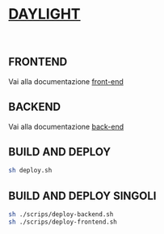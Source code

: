 #  [DAYLIGHT](https://daylight2.netlify.app) 

<a target="_blank" href="https://daylight2.netlify.app"></a>
<br/>

## FRONTEND
Vai alla documentazione [front-end](./front-end)


## BACKEND
Vai alla documentazione [back-end](./back-end)


## BUILD AND DEPLOY
```bash
sh deploy.sh
```


## BUILD AND DEPLOY SINGOLI
```bash
sh ./scrips/deploy-backend.sh
sh ./scrips/deploy-frontend.sh
```